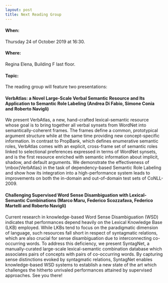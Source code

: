 ```yaml
---
layout: post
title: Next Reading Group
---
```


#### When: 
Thursday 24 of October 2019 at 16:30.
#### Where:
Regina Elena, Building F last floor.
#### Topic: 
The reading group will feature two presentations: 
#### VerbAtlas: a Novel Large-Scale Verbal Semantic Resource and Its Application to Semantic Role Labeling (Andrea Di Fabio, Simone Conia and Roberto Navigli)
We present VerbAtlas, a new, hand-crafted lexical-semantic resource whose goal is to bring together all verbal synsets from WordNet into semantically-coherent frames. The frames define a common, prototypical argument structure while at the same time providing new concept-specific information. In contrast to PropBank, which defines enumerative semantic roles, VerbAtlas comes with an explicit, cross-frame set of semantic roles linked to selectional preferences expressed in terms of WordNet synsets, and is the first resource enriched with semantic information about implicit, shadow, and default arguments.
  We demonstrate the effectiveness of \mbox{VerbAtlas} in the task of dependency-based Semantic Role Labeling and show how its integration into a high-performance system leads to improvements on both the in-domain and out-of-domain test sets of CoNLL-2009.
  
#### Challenging Supervised Word Sense Disambiguation with Lexical-Semantic Combinations (Marco Maru, Federico Scozzafava, Federico Martelli and Roberto Navigli)
Current research in knowledge-based Word Sense Disambiguation (WSD) indicates that performances depend heavily on the Lexical Knowledge Base (LKB) employed. While LKBs tend to focus on the paradigmatic dimension of language, such resources fall short in respect of syntagmatic relations, which are also crucial for sense disambiguation due to interconnecting co-occurring words. To address this deficiency, we present SyntagNet, a manually-curated large-scale lexical-semantic combination database which associates pairs of concepts with pairs of co-occurring words. By capturing sense distinctions evoked by syntagmatic relations, SyntagNet enables knowledge-based WSD systems to establish a new state of the art which challenges the hitherto unrivaled performances attained by supervised approaches.
See you there!